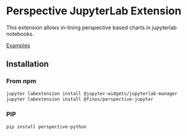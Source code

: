 # Perspective JupyterLab Extension

This extension allows in-lining perspective based charts in jupyterlab notebooks.

[Examples](https://github.com/finos/perspective/tree/master/examples/jupyter-notebooks)

## Installation

### From npm

```bash
jupyter labextension install @jupyter-widgets/jupyterlab-manager
jupyter labextension install @finos/perspective-jupyter
```

### PIP

```bash
pip install perspective-python
```
